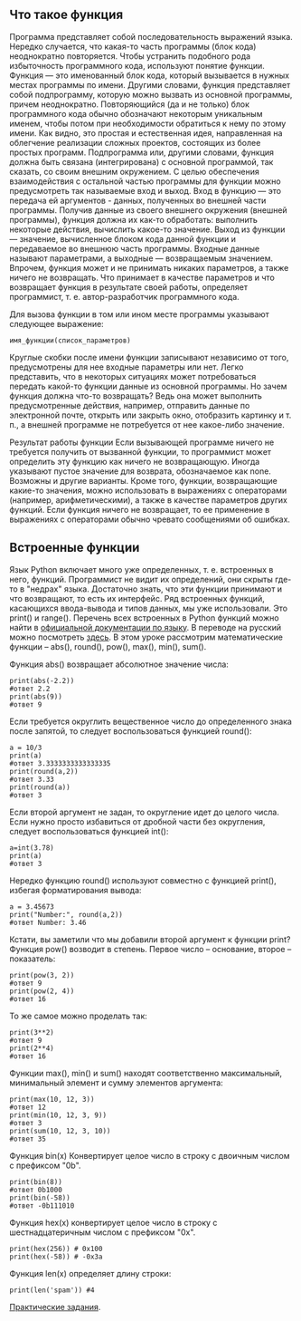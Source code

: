 ## Что такое функция
Программа представляет собой последовательность выражений языка. Нередко случается, что какая-то часть программы (блок кода) неоднократно повторяется. Чтобы устранить подобного рода избыточность программного кода, используют понятие функции. Функция — это именованный блок кода, который вызывается в нужных местах программы по имени. Другими словами, функция представляет собой подпрограмму, которую можно вызвать из основной программы, причем неоднократно. Повторяющийся (да и не только) блок программного кода обычно обозначают некоторым уникальным именем, чтобы потом при необходимости обратиться к нему по этому имени. Как видно, это простая и естественная идея, направленная на облегчение реализации сложных проектов, состоящих из более простых программ.
Подпрограмма или, другими словами, функция должна быть связана (интегрирована) с основной программой, так сказать, со своим внешним окружением. С целью обеспечения взаимодействия с остальной частью программы для функции можно предусмотреть так называемые вход и выход.
Вход в функцию — это передача ей аргументов - данных, полученных во внешней части программы. Получив данные из своего внешнего окружения (внешней программы), функция должна их как-то обработать: выполнить некоторые действия, вычислить какое-то значение. Выход из функции — значение, вычисленное блоком кода данной функции и передаваемое во внешнюю часть программы. Входные данные называют параметрами, а выходные — возвращаемым значением. Впрочем, функция может и не принимать никаких параметров, а также ничего не возвращать. Что принимает в качестве параметров и что возвращает функция в результате своей работы, определяет программист, т. е. автор-разработчик программного кода.

Для вызова функции в том или ином месте программы указывают следующее выражение:
```
имя_функции(список_параметров)
```
Круглые скобки после имени функции записывают независимо от того, предусмотрены для нее входные параметры или нет. Легко представить, что в некоторых ситуациях может потребоваться передать какой-то функции данные из основной программы. Но зачем функция должна что-то возвращать? Ведь она может выполнить предусмотренные действия, например, отправить данные по электронной почте, открыть или закрыть окно, отобразить картинку и т. п., а внешней программе не потребуется от нее какое-либо значение.

Результат работы функции
Если вызывающей программе ничего не требуется получить от вызванной функции, то программист может определить эту функцию как ничего не возвращающую. Иногда указывают пустое значение для возврата, обозначаемое как none. Возможны и другие варианты. Кроме того, функции, возвращающие какие-то значения, можно использовать в выражениях с операторами (например, арифметическими), а также в качестве параметров других функций. Если функция ничего не возвращает, то ее применение в выражениях с операторами обычно чревато сообщениями об ошибках.

## Встроенные функции
Язык Python включает много уже определенных, т. е. встроенных в него, функций. Программист не видит их определений, они скрыты где-то в "недрах" языка. Достаточно знать, что эти функции принимают и что возвращают, то есть их интерфейс.
Ряд встроенных функций, касающихся ввода-вывода и типов данных, мы уже использовали. Это print() и range(). Перечень всех встроенных в Python функций можно найти в [официальной документации по языку](https://docs.python.org/3/library/functions.html). В переводе на русский можно посмотреть [здесь](https://pythoner.name/documentation/library/functions).
В этом уроке рассмотрим математические функции – abs(), round(), pow(), max(), min(), sum().

Функция abs() возвращает абсолютное значение числа:
```
print(abs(-2.2))
#ответ 2.2
print(abs(9))
#ответ 9
```
Если требуется округлить вещественное число до определенного знака после запятой, то следует воспользоваться функцией round():
```
a = 10/3
print(a)
#ответ 3.3333333333333335
print(round(a,2))
#ответ 3.33
print(round(a))
#ответ 3
```
Если второй аргумент не задан, то округление идет до целого числа. Если нужно просто избавиться от дробной части без округления, следует воспользоваться функцией int():
```
a=int(3.78)
print(a)
#ответ 3
```
Нередко функцию round() используют совместно с функцией print(), избегая форматирования вывода:
```
a = 3.45673
print("Number:", round(a,2))
#ответ Number: 3.46
```
Кстати, вы заметили что мы добавили второй аргумент к функции print? 
Функция pow() возводит в степень. Первое число – основание, второе – показатель:
```
print(pow(3, 2))
#ответ 9
print(pow(2, 4))
#ответ 16
```
То же самое можно проделать так:
```
print(3**2)
#ответ 9
print(2**4)
#ответ 16
```
Функции max(), min() и sum() находят соответственно максимальный, минимальный элемент и сумму элементов аргумента:
```
print(max(10, 12, 3))
#ответ 12
print(min(10, 12, 3, 9))
#ответ 3
print(sum(10, 12, 3, 10))
#ответ 35
```

Функция bin(x) Конвертирует целое число в строку с двоичным числом с префиксом "0b".
```
print(bin(8)) 
#ответ 0b1000
print(bin(-58)) 
#ответ -0b111010
```
Функция hex(x) конвертирует целое число в строку с шестнадцатеричным числом с префиксом "0x".
```
print(hex(256)) # 0x100
print(hex(-58)) # -0x3a
```
Функция len(x) определяет длину строки:
```
print(len('spam')) #4
```

[Практические задания](../../../tasks/p1/t13).